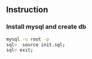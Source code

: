 ## Instruction

### Install mysql and create db
```sh
mysql -u root -p
sql>  source init.sql;
sql> exit;
```